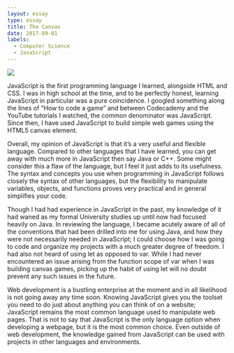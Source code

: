 ```yaml
---
layout: essay
type: essay
title: The Canvas
date: 2017-09-01
labels:
  - Computer Science
  - JavaScript
---
```


<img class="ui tiny left circular floated image" src="{{ site.baseurl }}/images/learn-javascript.png">

JavaScript is the first programming language I learned, alongside HTML and CSS.   I was in high school at the time, and to be perfectly honest, learning JavaScript in particular was a pure coincidence. I googled something along the lines of “How to code a game” and between Codecademy and the YouTube tutorials I watched, the common denominator was JavaScript. Since then, I have used JavaScript to build simple web games using the HTML5 canvas element.

Overall, my opinion of JavaScript is that it’s a very useful and flexible language. Compared to other languages that I have learned, you can get away with much more in JavaScript then say Java or C++. Some might consider this a flaw of the language, but I feel it just adds to its usefulness. The syntax and concepts you use when programming in JavaScript follows closely the syntax of other languages, but the flexibility to manipulate variables, objects, and functions proves very practical and in general simplifies your code.

Though I had had experience in JavaScript in the past, my knowledge of it had waned as my formal University studies up until now had focused heavily on Java. In reviewing the language, I became acutely aware of all of the conventions that had been drilled into me for using Java, and how they were not necessarily needed in JavaScript; I could choose how I was going to code and organize my projects with a much greater degree of freedom. I had also not heard of using let as opposed to var. While I had never encountered an issue arising from the function scope of var when I was building canvas games, picking up the habit of using let will no doubt prevent any such issues in the future.

Web development is a bustling enterprise at the moment and in all likelihood is not going away any time soon. Knowing JavaScript gives you the toolset you need to do just about anything you can think of on a website; JavaScript remains the most common language used to manipulate web pages. That is not to say that JavaScript is the only language option when developing a webpage, but it is the most common choice. Even outside of web development, the knowledge gained from JavaScript can be used with projects in other languages and environments.
